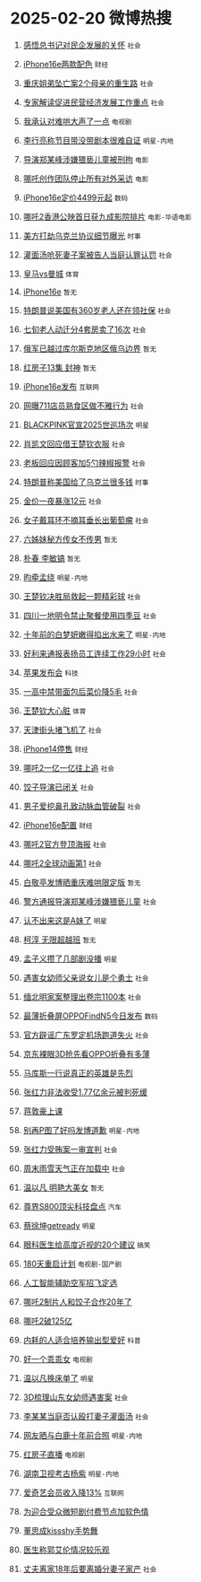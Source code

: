 # 2025-02-20 微博热搜 
1. [感悟总书记对民企发展的关怀](https://m.weibo.cn/search?containerid=100103type%3D1%26t%3D10%26q%3D%23%E6%84%9F%E6%82%9F%E6%80%BB%E4%B9%A6%E8%AE%B0%E5%AF%B9%E6%B0%91%E4%BC%81%E5%8F%91%E5%B1%95%E7%9A%84%E5%85%B3%E6%80%80%23&stream_entry_id=51&isnewpage=1&extparam=seat%3D1%26filter_type%3Drealtimehot%26stream_entry_id%3D51%26c_type%3D51%26pos%3D0%26q%3D%2523%25E6%2584%259F%25E6%2582%259F%25E6%2580%25BB%25E4%25B9%25A6%25E8%25AE%25B0%25E5%25AF%25B9%25E6%25B0%2591%25E4%25BC%2581%25E5%258F%2591%25E5%25B1%2595%25E7%259A%2584%25E5%2585%25B3%25E6%2580%2580%2523%26cate%3D10103%26dgr%3D0%26display_time%3D1740003615%26pre_seqid%3D1740003615546020445425) `社会` 

2. [iPhone16e两款配色](https://m.weibo.cn/search?containerid=100103type%3D1%26t%3D10%26q%3D%23iPhone16e%E4%B8%A4%E6%AC%BE%E9%85%8D%E8%89%B2%23&stream_entry_id=31&isnewpage=1&extparam=seat%3D1%26filter_type%3Drealtimehot%26c_type%3D31%26flag%3D2%26q%3D%2523iPhone16e%25E4%25B8%25A4%25E6%25AC%25BE%25E9%2585%258D%25E8%2589%25B2%2523%26dgr%3D0%26realpos%3D1%26stream_entry_id%3D31%26pos%3D0%26cate%3D5001%26band_rank%3D1%26lcate%3D5001%26display_time%3D1740003615%26pre_seqid%3D1740003615546020445425) `财经` 

3. [重庆姐弟坠亡案2个母亲的重生路](https://m.weibo.cn/search?containerid=100103type%3D1%26t%3D10%26q%3D%23%E9%87%8D%E5%BA%86%E5%A7%90%E5%BC%9F%E5%9D%A0%E4%BA%A1%E6%A1%882%E4%B8%AA%E6%AF%8D%E4%BA%B2%E7%9A%84%E9%87%8D%E7%94%9F%E8%B7%AF%23&stream_entry_id=31&isnewpage=1&extparam=seat%3D1%26filter_type%3Drealtimehot%26c_type%3D31%26flag%3D2%26q%3D%2523%25E9%2587%258D%25E5%25BA%2586%25E5%25A7%2590%25E5%25BC%259F%25E5%259D%25A0%25E4%25BA%25A1%25E6%25A1%25882%25E4%25B8%25AA%25E6%25AF%258D%25E4%25BA%25B2%25E7%259A%2584%25E9%2587%258D%25E7%2594%259F%25E8%25B7%25AF%2523%26dgr%3D0%26realpos%3D2%26stream_entry_id%3D31%26pos%3D1%26cate%3D5001%26band_rank%3D2%26lcate%3D5001%26display_time%3D1740003615%26pre_seqid%3D1740003615546020445425) `社会` 

4. [专家解读促进民营经济发展工作重点](https://m.weibo.cn/search?containerid=100103type%3D1%26t%3D10%26q%3D%23%E4%B8%93%E5%AE%B6%E8%A7%A3%E8%AF%BB%E4%BF%83%E8%BF%9B%E6%B0%91%E8%90%A5%E7%BB%8F%E6%B5%8E%E5%8F%91%E5%B1%95%E5%B7%A5%E4%BD%9C%E9%87%8D%E7%82%B9%23&stream_entry_id=31&isnewpage=1&extparam=seat%3D1%26filter_type%3Drealtimehot%26c_type%3D31%26flag%3D0%26q%3D%2523%25E4%25B8%2593%25E5%25AE%25B6%25E8%25A7%25A3%25E8%25AF%25BB%25E4%25BF%2583%25E8%25BF%259B%25E6%25B0%2591%25E8%2590%25A5%25E7%25BB%258F%25E6%25B5%258E%25E5%258F%2591%25E5%25B1%2595%25E5%25B7%25A5%25E4%25BD%259C%25E9%2587%258D%25E7%2582%25B9%2523%26dgr%3D0%26realpos%3D3%26stream_entry_id%3D31%26pos%3D2%26cate%3D5001%26band_rank%3D3%26lcate%3D5001%26display_time%3D1740003615%26pre_seqid%3D1740003615546020445425) `社会` 

5. [我承认对难哄大声了一点](https://m.weibo.cn/search?containerid=100103type%3D1%26t%3D10%26q%3D%E6%88%91%E6%89%BF%E8%AE%A4%E5%AF%B9%E9%9A%BE%E5%93%84%E5%A4%A7%E5%A3%B0%E4%BA%86%E4%B8%80%E7%82%B9&stream_entry_id=31&isnewpage=1&extparam=seat%3D1%26filter_type%3Drealtimehot%26c_type%3D31%26flag%3D2%26q%3D%25E6%2588%2591%25E6%2589%25BF%25E8%25AE%25A4%25E5%25AF%25B9%25E9%259A%25BE%25E5%2593%2584%25E5%25A4%25A7%25E5%25A3%25B0%25E4%25BA%2586%25E4%25B8%2580%25E7%2582%25B9%26dgr%3D0%26realpos%3D4%26stream_entry_id%3D31%26pos%3D3%26cate%3D5001%26band_rank%3D4%26lcate%3D5001%26display_time%3D1740003615%26pre_seqid%3D1740003615546020445425) `电视剧` 

6. [李行亮称节目带没带剧本很难自证](https://m.weibo.cn/search?containerid=100103type%3D1%26t%3D10%26q%3D%23%E6%9D%8E%E8%A1%8C%E4%BA%AE%E7%A7%B0%E8%8A%82%E7%9B%AE%E5%B8%A6%E6%B2%A1%E5%B8%A6%E5%89%A7%E6%9C%AC%E5%BE%88%E9%9A%BE%E8%87%AA%E8%AF%81%23&stream_entry_id=31&isnewpage=1&extparam=seat%3D1%26filter_type%3Drealtimehot%26c_type%3D31%26flag%3D2%26q%3D%2523%25E6%259D%258E%25E8%25A1%258C%25E4%25BA%25AE%25E7%25A7%25B0%25E8%258A%2582%25E7%259B%25AE%25E5%25B8%25A6%25E6%25B2%25A1%25E5%25B8%25A6%25E5%2589%25A7%25E6%259C%25AC%25E5%25BE%2588%25E9%259A%25BE%25E8%2587%25AA%25E8%25AF%2581%2523%26dgr%3D0%26realpos%3D5%26stream_entry_id%3D31%26pos%3D4%26cate%3D5001%26band_rank%3D5%26lcate%3D5001%26display_time%3D1740003615%26pre_seqid%3D1740003615546020445425) `明星-内地` 

7. [导演郑某峰涉嫌猥亵儿童被刑拘](https://m.weibo.cn/search?containerid=100103type%3D1%26t%3D10%26q%3D%23%E5%AF%BC%E6%BC%94%E9%83%91%E6%9F%90%E5%B3%B0%E6%B6%89%E5%AB%8C%E7%8C%A5%E4%BA%B5%E5%84%BF%E7%AB%A5%E8%A2%AB%E5%88%91%E6%8B%98%23&stream_entry_id=31&isnewpage=1&extparam=seat%3D1%26filter_type%3Drealtimehot%26c_type%3D31%26flag%3D2%26q%3D%2523%25E5%25AF%25BC%25E6%25BC%2594%25E9%2583%2591%25E6%259F%2590%25E5%25B3%25B0%25E6%25B6%2589%25E5%25AB%258C%25E7%258C%25A5%25E4%25BA%25B5%25E5%2584%25BF%25E7%25AB%25A5%25E8%25A2%25AB%25E5%2588%2591%25E6%258B%2598%2523%26dgr%3D0%26realpos%3D6%26stream_entry_id%3D31%26pos%3D5%26cate%3D5001%26band_rank%3D6%26lcate%3D5001%26display_time%3D1740003615%26pre_seqid%3D1740003615546020445425) `电影` 

8. [哪吒创作团队停止所有对外采访](https://m.weibo.cn/search?containerid=100103type%3D1%26t%3D10%26q%3D%23%E5%93%AA%E5%90%92%E5%88%9B%E4%BD%9C%E5%9B%A2%E9%98%9F%E5%81%9C%E6%AD%A2%E6%89%80%E6%9C%89%E5%AF%B9%E5%A4%96%E9%87%87%E8%AE%BF%23&stream_entry_id=31&isnewpage=1&extparam=seat%3D1%26filter_type%3Drealtimehot%26c_type%3D31%26flag%3D2%26q%3D%2523%25E5%2593%25AA%25E5%2590%2592%25E5%2588%259B%25E4%25BD%259C%25E5%259B%25A2%25E9%2598%259F%25E5%2581%259C%25E6%25AD%25A2%25E6%2589%2580%25E6%259C%2589%25E5%25AF%25B9%25E5%25A4%2596%25E9%2587%2587%25E8%25AE%25BF%2523%26dgr%3D0%26realpos%3D7%26stream_entry_id%3D31%26pos%3D6%26cate%3D5001%26band_rank%3D7%26lcate%3D5001%26display_time%3D1740003615%26pre_seqid%3D1740003615546020445425) `电影` 

9. [iPhone16e定价4499元起](https://m.weibo.cn/search?containerid=100103type%3D1%26t%3D10%26q%3D%23iPhone16e%E5%AE%9A%E4%BB%B74499%E5%85%83%E8%B5%B7%23&stream_entry_id=31&isnewpage=1&extparam=seat%3D1%26filter_type%3Drealtimehot%26c_type%3D31%26flag%3D0%26q%3D%2523iPhone16e%25E5%25AE%259A%25E4%25BB%25B74499%25E5%2585%2583%25E8%25B5%25B7%2523%26dgr%3D0%26realpos%3D8%26stream_entry_id%3D31%26pos%3D7%26cate%3D5001%26band_rank%3D8%26lcate%3D5001%26display_time%3D1740003615%26pre_seqid%3D1740003615546020445425) `数码` 

10. [哪吒2香港公映首日获九成影院排片](https://m.weibo.cn/search?containerid=100103type%3D1%26t%3D10%26q%3D%23%E5%93%AA%E5%90%922%E9%A6%99%E6%B8%AF%E5%85%AC%E6%98%A0%E9%A6%96%E6%97%A5%E8%8E%B7%E4%B9%9D%E6%88%90%E5%BD%B1%E9%99%A2%E6%8E%92%E7%89%87%23&stream_entry_id=31&isnewpage=1&extparam=seat%3D1%26filter_type%3Drealtimehot%26c_type%3D31%26flag%3D0%26q%3D%2523%25E5%2593%25AA%25E5%2590%25922%25E9%25A6%2599%25E6%25B8%25AF%25E5%2585%25AC%25E6%2598%25A0%25E9%25A6%2596%25E6%2597%25A5%25E8%258E%25B7%25E4%25B9%259D%25E6%2588%2590%25E5%25BD%25B1%25E9%2599%25A2%25E6%258E%2592%25E7%2589%2587%2523%26dgr%3D0%26realpos%3D9%26stream_entry_id%3D31%26pos%3D8%26cate%3D5001%26band_rank%3D9%26lcate%3D5001%26display_time%3D1740003615%26pre_seqid%3D1740003615546020445425) `电影-华语电影` 

11. [美方打劫乌克兰协议细节曝光](https://m.weibo.cn/search?containerid=100103type%3D1%26t%3D10%26q%3D%23%E7%BE%8E%E6%96%B9%E6%89%93%E5%8A%AB%E4%B9%8C%E5%85%8B%E5%85%B0%E5%8D%8F%E8%AE%AE%E7%BB%86%E8%8A%82%E6%9B%9D%E5%85%89%23&stream_entry_id=31&isnewpage=1&extparam=seat%3D1%26filter_type%3Drealtimehot%26c_type%3D31%26flag%3D0%26q%3D%2523%25E7%25BE%258E%25E6%2596%25B9%25E6%2589%2593%25E5%258A%25AB%25E4%25B9%258C%25E5%2585%258B%25E5%2585%25B0%25E5%258D%258F%25E8%25AE%25AE%25E7%25BB%2586%25E8%258A%2582%25E6%259B%259D%25E5%2585%2589%2523%26dgr%3D0%26realpos%3D10%26stream_entry_id%3D31%26pos%3D9%26cate%3D5001%26band_rank%3D10%26lcate%3D5001%26display_time%3D1740003615%26pre_seqid%3D1740003615546020445425) `时事` 

12. [灌面汤呛死妻子案被告人当庭认罪认罚](https://m.weibo.cn/search?containerid=100103type%3D1%26t%3D10%26q%3D%23%E7%81%8C%E9%9D%A2%E6%B1%A4%E5%91%9B%E6%AD%BB%E5%A6%BB%E5%AD%90%E6%A1%88%E8%A2%AB%E5%91%8A%E4%BA%BA%E5%BD%93%E5%BA%AD%E8%AE%A4%E7%BD%AA%E8%AE%A4%E7%BD%9A%23&stream_entry_id=31&isnewpage=1&extparam=seat%3D1%26filter_type%3Drealtimehot%26c_type%3D31%26flag%3D0%26q%3D%2523%25E7%2581%258C%25E9%259D%25A2%25E6%25B1%25A4%25E5%2591%259B%25E6%25AD%25BB%25E5%25A6%25BB%25E5%25AD%2590%25E6%25A1%2588%25E8%25A2%25AB%25E5%2591%258A%25E4%25BA%25BA%25E5%25BD%2593%25E5%25BA%25AD%25E8%25AE%25A4%25E7%25BD%25AA%25E8%25AE%25A4%25E7%25BD%259A%2523%26dgr%3D0%26realpos%3D11%26stream_entry_id%3D31%26pos%3D10%26cate%3D5001%26band_rank%3D11%26lcate%3D5001%26display_time%3D1740003615%26pre_seqid%3D1740003615546020445425) `社会` 

13. [皇马vs曼城](https://m.weibo.cn/search?containerid=100103type%3D1%26t%3D10%26q%3D%23%E7%9A%87%E9%A9%ACvs%E6%9B%BC%E5%9F%8E%23&stream_entry_id=31&isnewpage=1&extparam=seat%3D1%26filter_type%3Drealtimehot%26c_type%3D31%26flag%3D0%26q%3D%2523%25E7%259A%2587%25E9%25A9%25ACvs%25E6%259B%25BC%25E5%259F%258E%2523%26dgr%3D0%26realpos%3D12%26stream_entry_id%3D31%26pos%3D11%26cate%3D5001%26band_rank%3D12%26lcate%3D5001%26display_time%3D1740003615%26pre_seqid%3D1740003615546020445425) `体育` 

14. [iPhone16e](https://m.weibo.cn/search?containerid=100103type%3D1%26t%3D10%26q%3DiPhone16e&stream_entry_id=31&isnewpage=1&extparam=seat%3D1%26filter_type%3Drealtimehot%26c_type%3D31%26flag%3D0%26q%3DiPhone16e%26dgr%3D0%26realpos%3D13%26stream_entry_id%3D31%26pos%3D12%26cate%3D5001%26band_rank%3D13%26lcate%3D5001%26display_time%3D1740003615%26pre_seqid%3D1740003615546020445425) `暂无` 

15. [特朗普说美国有360岁老人还在领社保](https://m.weibo.cn/search?containerid=100103type%3D1%26t%3D10%26q%3D%23%E7%89%B9%E6%9C%97%E6%99%AE%E8%AF%B4%E7%BE%8E%E5%9B%BD%E6%9C%89360%E5%B2%81%E8%80%81%E4%BA%BA%E8%BF%98%E5%9C%A8%E9%A2%86%E7%A4%BE%E4%BF%9D%23&stream_entry_id=31&isnewpage=1&extparam=seat%3D1%26filter_type%3Drealtimehot%26c_type%3D31%26flag%3D0%26q%3D%2523%25E7%2589%25B9%25E6%259C%2597%25E6%2599%25AE%25E8%25AF%25B4%25E7%25BE%258E%25E5%259B%25BD%25E6%259C%2589360%25E5%25B2%2581%25E8%2580%2581%25E4%25BA%25BA%25E8%25BF%2598%25E5%259C%25A8%25E9%25A2%2586%25E7%25A4%25BE%25E4%25BF%259D%2523%26dgr%3D0%26realpos%3D14%26stream_entry_id%3D31%26pos%3D13%26cate%3D5001%26band_rank%3D14%26lcate%3D5001%26display_time%3D1740003615%26pre_seqid%3D1740003615546020445425) `社会` 

16. [七旬老人动迁分4套房卖了16次](https://m.weibo.cn/search?containerid=100103type%3D1%26t%3D10%26q%3D%23%E4%B8%83%E6%97%AC%E8%80%81%E4%BA%BA%E5%8A%A8%E8%BF%81%E5%88%864%E5%A5%97%E6%88%BF%E5%8D%96%E4%BA%8616%E6%AC%A1%23&stream_entry_id=31&isnewpage=1&extparam=seat%3D1%26filter_type%3Drealtimehot%26c_type%3D31%26flag%3D0%26q%3D%2523%25E4%25B8%2583%25E6%2597%25AC%25E8%2580%2581%25E4%25BA%25BA%25E5%258A%25A8%25E8%25BF%2581%25E5%2588%25864%25E5%25A5%2597%25E6%2588%25BF%25E5%258D%2596%25E4%25BA%258616%25E6%25AC%25A1%2523%26dgr%3D0%26realpos%3D15%26stream_entry_id%3D31%26pos%3D14%26cate%3D5001%26band_rank%3D15%26lcate%3D5001%26display_time%3D1740003615%26pre_seqid%3D1740003615546020445425) `社会` 

17. [俄军已越过库尔斯克地区俄乌边界](https://m.weibo.cn/search?containerid=100103type%3D1%26t%3D10%26q%3D%E4%BF%84%E5%86%9B%E5%B7%B2%E8%B6%8A%E8%BF%87%E5%BA%93%E5%B0%94%E6%96%AF%E5%85%8B%E5%9C%B0%E5%8C%BA%E4%BF%84%E4%B9%8C%E8%BE%B9%E7%95%8C&stream_entry_id=31&isnewpage=1&extparam=seat%3D1%26filter_type%3Drealtimehot%26c_type%3D31%26flag%3D0%26q%3D%25E4%25BF%2584%25E5%2586%259B%25E5%25B7%25B2%25E8%25B6%258A%25E8%25BF%2587%25E5%25BA%2593%25E5%25B0%2594%25E6%2596%25AF%25E5%2585%258B%25E5%259C%25B0%25E5%258C%25BA%25E4%25BF%2584%25E4%25B9%258C%25E8%25BE%25B9%25E7%2595%258C%26dgr%3D0%26realpos%3D16%26stream_entry_id%3D31%26pos%3D15%26cate%3D5001%26band_rank%3D16%26lcate%3D5001%26display_time%3D1740003615%26pre_seqid%3D1740003615546020445425) `暂无` 

18. [红房子13集 封神](https://m.weibo.cn/search?containerid=100103type%3D1%26t%3D10%26q%3D%E7%BA%A2%E6%88%BF%E5%AD%9013%E9%9B%86+%E5%B0%81%E7%A5%9E&stream_entry_id=31&isnewpage=1&extparam=seat%3D1%26filter_type%3Drealtimehot%26c_type%3D31%26flag%3D0%26q%3D%25E7%25BA%25A2%25E6%2588%25BF%25E5%25AD%259013%25E9%259B%2586%2520%25E5%25B0%2581%25E7%25A5%259E%26dgr%3D0%26realpos%3D17%26stream_entry_id%3D31%26pos%3D16%26cate%3D5001%26band_rank%3D17%26lcate%3D5001%26display_time%3D1740003615%26pre_seqid%3D1740003615546020445425) `暂无` 

19. [iPhone16e发布](https://m.weibo.cn/search?containerid=100103type%3D1%26t%3D10%26q%3D%23iPhone16e%E5%8F%91%E5%B8%83%23&stream_entry_id=31&isnewpage=1&extparam=seat%3D1%26filter_type%3Drealtimehot%26c_type%3D31%26flag%3D0%26q%3D%2523iPhone16e%25E5%258F%2591%25E5%25B8%2583%2523%26dgr%3D0%26realpos%3D18%26stream_entry_id%3D31%26pos%3D17%26cate%3D5001%26band_rank%3D18%26lcate%3D5001%26display_time%3D1740003615%26pre_seqid%3D1740003615546020445425) `互联网` 

20. [网曝711店员熟食区做不雅行为](https://m.weibo.cn/search?containerid=100103type%3D1%26t%3D10%26q%3D%23%E7%BD%91%E6%9B%9D711%E5%BA%97%E5%91%98%E7%86%9F%E9%A3%9F%E5%8C%BA%E5%81%9A%E4%B8%8D%E9%9B%85%E8%A1%8C%E4%B8%BA%23&stream_entry_id=31&isnewpage=1&extparam=seat%3D1%26filter_type%3Drealtimehot%26c_type%3D31%26flag%3D0%26q%3D%2523%25E7%25BD%2591%25E6%259B%259D711%25E5%25BA%2597%25E5%2591%2598%25E7%2586%259F%25E9%25A3%259F%25E5%258C%25BA%25E5%2581%259A%25E4%25B8%258D%25E9%259B%2585%25E8%25A1%258C%25E4%25B8%25BA%2523%26dgr%3D0%26realpos%3D19%26stream_entry_id%3D31%26pos%3D18%26cate%3D5001%26band_rank%3D19%26lcate%3D5001%26display_time%3D1740003615%26pre_seqid%3D1740003615546020445425) `社会` 

21. [BLACKPINK官宣2025世巡场次](https://m.weibo.cn/search?containerid=100103type%3D1%26t%3D10%26q%3D%23BLACKPINK%E5%AE%98%E5%AE%A32025%E4%B8%96%E5%B7%A1%E5%9C%BA%E6%AC%A1%23&stream_entry_id=31&isnewpage=1&extparam=seat%3D1%26filter_type%3Drealtimehot%26c_type%3D31%26flag%3D0%26q%3D%2523BLACKPINK%25E5%25AE%2598%25E5%25AE%25A32025%25E4%25B8%2596%25E5%25B7%25A1%25E5%259C%25BA%25E6%25AC%25A1%2523%26dgr%3D0%26realpos%3D20%26stream_entry_id%3D31%26pos%3D19%26cate%3D5001%26band_rank%3D20%26lcate%3D5001%26display_time%3D1740003615%26pre_seqid%3D1740003615546020445425) `明星` 

22. [肖凯文回应借王楚钦衣服](https://m.weibo.cn/search?containerid=100103type%3D1%26t%3D10%26q%3D%23%E8%82%96%E5%87%AF%E6%96%87%E5%9B%9E%E5%BA%94%E5%80%9F%E7%8E%8B%E6%A5%9A%E9%92%A6%E8%A1%A3%E6%9C%8D%23&stream_entry_id=31&isnewpage=1&extparam=seat%3D1%26filter_type%3Drealtimehot%26c_type%3D31%26flag%3D0%26q%3D%2523%25E8%2582%2596%25E5%2587%25AF%25E6%2596%2587%25E5%259B%259E%25E5%25BA%2594%25E5%2580%259F%25E7%258E%258B%25E6%25A5%259A%25E9%2592%25A6%25E8%25A1%25A3%25E6%259C%258D%2523%26dgr%3D0%26realpos%3D21%26stream_entry_id%3D31%26pos%3D20%26cate%3D5001%26band_rank%3D21%26lcate%3D5001%26display_time%3D1740003615%26pre_seqid%3D1740003615546020445425) `社会` 

23. [老板回应因顾客加5勺辣椒报警](https://m.weibo.cn/search?containerid=100103type%3D1%26t%3D10%26q%3D%23%E8%80%81%E6%9D%BF%E5%9B%9E%E5%BA%94%E5%9B%A0%E9%A1%BE%E5%AE%A2%E5%8A%A05%E5%8B%BA%E8%BE%A3%E6%A4%92%E6%8A%A5%E8%AD%A6%23&stream_entry_id=31&isnewpage=1&extparam=seat%3D1%26filter_type%3Drealtimehot%26c_type%3D31%26flag%3D0%26q%3D%2523%25E8%2580%2581%25E6%259D%25BF%25E5%259B%259E%25E5%25BA%2594%25E5%259B%25A0%25E9%25A1%25BE%25E5%25AE%25A2%25E5%258A%25A05%25E5%258B%25BA%25E8%25BE%25A3%25E6%25A4%2592%25E6%258A%25A5%25E8%25AD%25A6%2523%26dgr%3D0%26realpos%3D22%26stream_entry_id%3D31%26pos%3D21%26cate%3D5001%26band_rank%3D22%26lcate%3D5001%26display_time%3D1740003615%26pre_seqid%3D1740003615546020445425) `社会` 

24. [特朗普称美国给了乌克兰很多钱](https://m.weibo.cn/search?containerid=100103type%3D1%26t%3D10%26q%3D%23%E7%89%B9%E6%9C%97%E6%99%AE%E7%A7%B0%E7%BE%8E%E5%9B%BD%E7%BB%99%E4%BA%86%E4%B9%8C%E5%85%8B%E5%85%B0%E5%BE%88%E5%A4%9A%E9%92%B1%23&stream_entry_id=31&isnewpage=1&extparam=seat%3D1%26filter_type%3Drealtimehot%26c_type%3D31%26flag%3D0%26q%3D%2523%25E7%2589%25B9%25E6%259C%2597%25E6%2599%25AE%25E7%25A7%25B0%25E7%25BE%258E%25E5%259B%25BD%25E7%25BB%2599%25E4%25BA%2586%25E4%25B9%258C%25E5%2585%258B%25E5%2585%25B0%25E5%25BE%2588%25E5%25A4%259A%25E9%2592%25B1%2523%26dgr%3D0%26realpos%3D23%26stream_entry_id%3D31%26pos%3D22%26cate%3D5001%26band_rank%3D23%26lcate%3D5001%26display_time%3D1740003615%26pre_seqid%3D1740003615546020445425) `时事` 

25. [金价一夜暴涨12元](https://m.weibo.cn/search?containerid=100103type%3D1%26t%3D10%26q%3D%23%E9%87%91%E4%BB%B7%E4%B8%80%E5%A4%9C%E6%9A%B4%E6%B6%A812%E5%85%83%23&stream_entry_id=31&isnewpage=1&extparam=seat%3D1%26filter_type%3Drealtimehot%26c_type%3D31%26flag%3D0%26q%3D%2523%25E9%2587%2591%25E4%25BB%25B7%25E4%25B8%2580%25E5%25A4%259C%25E6%259A%25B4%25E6%25B6%25A812%25E5%2585%2583%2523%26dgr%3D0%26realpos%3D24%26stream_entry_id%3D31%26pos%3D23%26cate%3D5001%26band_rank%3D24%26lcate%3D5001%26display_time%3D1740003615%26pre_seqid%3D1740003615546020445425) `社会` 

26. [女子戴耳环不摘耳垂长出葡萄瘤](https://m.weibo.cn/search?containerid=100103type%3D1%26t%3D10%26q%3D%23%E5%A5%B3%E5%AD%90%E6%88%B4%E8%80%B3%E7%8E%AF%E4%B8%8D%E6%91%98%E8%80%B3%E5%9E%82%E9%95%BF%E5%87%BA%E8%91%A1%E8%90%84%E7%98%A4%23&stream_entry_id=31&isnewpage=1&extparam=seat%3D1%26filter_type%3Drealtimehot%26c_type%3D31%26flag%3D0%26q%3D%2523%25E5%25A5%25B3%25E5%25AD%2590%25E6%2588%25B4%25E8%2580%25B3%25E7%258E%25AF%25E4%25B8%258D%25E6%2591%2598%25E8%2580%25B3%25E5%259E%2582%25E9%2595%25BF%25E5%2587%25BA%25E8%2591%25A1%25E8%2590%2584%25E7%2598%25A4%2523%26dgr%3D0%26realpos%3D25%26stream_entry_id%3D31%26pos%3D24%26cate%3D5001%26band_rank%3D25%26lcate%3D5001%26display_time%3D1740003615%26pre_seqid%3D1740003615546020445425) `社会` 

27. [六姊妹秘方传女不传男](https://m.weibo.cn/search?containerid=100103type%3D1%26t%3D10%26q%3D%E5%85%AD%E5%A7%8A%E5%A6%B9%E7%A7%98%E6%96%B9%E4%BC%A0%E5%A5%B3%E4%B8%8D%E4%BC%A0%E7%94%B7&stream_entry_id=31&isnewpage=1&extparam=seat%3D1%26filter_type%3Drealtimehot%26c_type%3D31%26flag%3D0%26q%3D%25E5%2585%25AD%25E5%25A7%258A%25E5%25A6%25B9%25E7%25A7%2598%25E6%2596%25B9%25E4%25BC%25A0%25E5%25A5%25B3%25E4%25B8%258D%25E4%25BC%25A0%25E7%2594%25B7%26dgr%3D0%26realpos%3D26%26stream_entry_id%3D31%26pos%3D25%26cate%3D5001%26band_rank%3D26%26lcate%3D5001%26display_time%3D1740003615%26pre_seqid%3D1740003615546020445425) `暂无` 

28. [朴春 李敏镐](https://m.weibo.cn/search?containerid=100103type%3D1%26t%3D10%26q%3D%E6%9C%B4%E6%98%A5+%E6%9D%8E%E6%95%8F%E9%95%90&stream_entry_id=31&isnewpage=1&extparam=seat%3D1%26filter_type%3Drealtimehot%26c_type%3D31%26flag%3D0%26q%3D%25E6%259C%25B4%25E6%2598%25A5%2520%25E6%259D%258E%25E6%2595%258F%25E9%2595%2590%26dgr%3D0%26realpos%3D27%26stream_entry_id%3D31%26pos%3D26%26cate%3D5001%26band_rank%3D27%26lcate%3D5001%26display_time%3D1740003615%26pre_seqid%3D1740003615546020445425) `暂无` 

29. [昀牵孟绕](https://m.weibo.cn/search?containerid=100103type%3D1%26t%3D10%26q%3D%23%E6%98%80%E7%89%B5%E5%AD%9F%E7%BB%95%23&stream_entry_id=31&isnewpage=1&extparam=seat%3D1%26filter_type%3Drealtimehot%26c_type%3D31%26flag%3D0%26q%3D%2523%25E6%2598%2580%25E7%2589%25B5%25E5%25AD%259F%25E7%25BB%2595%2523%26dgr%3D0%26realpos%3D28%26stream_entry_id%3D31%26pos%3D27%26cate%3D5001%26band_rank%3D28%26lcate%3D5001%26display_time%3D1740003615%26pre_seqid%3D1740003615546020445425) `明星-内地` 

30. [王楚钦决胜局救起一颗精彩球](https://m.weibo.cn/search?containerid=100103type%3D1%26t%3D10%26q%3D%23%E7%8E%8B%E6%A5%9A%E9%92%A6%E5%86%B3%E8%83%9C%E5%B1%80%E6%95%91%E8%B5%B7%E4%B8%80%E9%A2%97%E7%B2%BE%E5%BD%A9%E7%90%83%23&stream_entry_id=31&isnewpage=1&extparam=seat%3D1%26filter_type%3Drealtimehot%26c_type%3D31%26flag%3D0%26q%3D%2523%25E7%258E%258B%25E6%25A5%259A%25E9%2592%25A6%25E5%2586%25B3%25E8%2583%259C%25E5%25B1%2580%25E6%2595%2591%25E8%25B5%25B7%25E4%25B8%2580%25E9%25A2%2597%25E7%25B2%25BE%25E5%25BD%25A9%25E7%2590%2583%2523%26dgr%3D0%26realpos%3D29%26stream_entry_id%3D31%26pos%3D28%26cate%3D5001%26band_rank%3D29%26lcate%3D5001%26display_time%3D1740003615%26pre_seqid%3D1740003615546020445425) `社会` 

31. [四川一地明令禁止聚餐使用四季豆](https://m.weibo.cn/search?containerid=100103type%3D1%26t%3D10%26q%3D%23%E5%9B%9B%E5%B7%9D%E4%B8%80%E5%9C%B0%E6%98%8E%E4%BB%A4%E7%A6%81%E6%AD%A2%E8%81%9A%E9%A4%90%E4%BD%BF%E7%94%A8%E5%9B%9B%E5%AD%A3%E8%B1%86%23&stream_entry_id=31&isnewpage=1&extparam=seat%3D1%26filter_type%3Drealtimehot%26c_type%3D31%26flag%3D0%26q%3D%2523%25E5%259B%259B%25E5%25B7%259D%25E4%25B8%2580%25E5%259C%25B0%25E6%2598%258E%25E4%25BB%25A4%25E7%25A6%2581%25E6%25AD%25A2%25E8%2581%259A%25E9%25A4%2590%25E4%25BD%25BF%25E7%2594%25A8%25E5%259B%259B%25E5%25AD%25A3%25E8%25B1%2586%2523%26dgr%3D0%26realpos%3D30%26stream_entry_id%3D31%26pos%3D29%26cate%3D5001%26band_rank%3D30%26lcate%3D5001%26display_time%3D1740003615%26pre_seqid%3D1740003615546020445425) `社会` 

32. [十年前的白梦妍嫩得掐出水来了](https://m.weibo.cn/search?containerid=100103type%3D1%26t%3D10%26q%3D%23%E5%8D%81%E5%B9%B4%E5%89%8D%E7%9A%84%E7%99%BD%E6%A2%A6%E5%A6%8D%E5%AB%A9%E5%BE%97%E6%8E%90%E5%87%BA%E6%B0%B4%E6%9D%A5%E4%BA%86%23&stream_entry_id=31&isnewpage=1&extparam=seat%3D1%26filter_type%3Drealtimehot%26c_type%3D31%26flag%3D0%26q%3D%2523%25E5%258D%2581%25E5%25B9%25B4%25E5%2589%258D%25E7%259A%2584%25E7%2599%25BD%25E6%25A2%25A6%25E5%25A6%258D%25E5%25AB%25A9%25E5%25BE%2597%25E6%258E%2590%25E5%2587%25BA%25E6%25B0%25B4%25E6%259D%25A5%25E4%25BA%2586%2523%26dgr%3D0%26realpos%3D31%26stream_entry_id%3D31%26pos%3D30%26cate%3D5001%26band_rank%3D31%26lcate%3D5001%26display_time%3D1740003615%26pre_seqid%3D1740003615546020445425) `明星-内地` 

33. [好利来通报表扬员工连续工作29小时](https://m.weibo.cn/search?containerid=100103type%3D1%26t%3D10%26q%3D%23%E5%A5%BD%E5%88%A9%E6%9D%A5%E9%80%9A%E6%8A%A5%E8%A1%A8%E6%89%AC%E5%91%98%E5%B7%A5%E8%BF%9E%E7%BB%AD%E5%B7%A5%E4%BD%9C29%E5%B0%8F%E6%97%B6%23&stream_entry_id=31&isnewpage=1&extparam=seat%3D1%26filter_type%3Drealtimehot%26c_type%3D31%26flag%3D0%26q%3D%2523%25E5%25A5%25BD%25E5%2588%25A9%25E6%259D%25A5%25E9%2580%259A%25E6%258A%25A5%25E8%25A1%25A8%25E6%2589%25AC%25E5%2591%2598%25E5%25B7%25A5%25E8%25BF%259E%25E7%25BB%25AD%25E5%25B7%25A5%25E4%25BD%259C29%25E5%25B0%258F%25E6%2597%25B6%2523%26dgr%3D0%26realpos%3D32%26stream_entry_id%3D31%26pos%3D31%26cate%3D5001%26band_rank%3D32%26lcate%3D5001%26display_time%3D1740003615%26pre_seqid%3D1740003615546020445425) `社会` 

34. [苹果发布会](https://m.weibo.cn/search?containerid=100103type%3D1%26t%3D10%26q%3D%E8%8B%B9%E6%9E%9C%E5%8F%91%E5%B8%83%E4%BC%9A&stream_entry_id=31&isnewpage=1&extparam=seat%3D1%26filter_type%3Drealtimehot%26c_type%3D31%26flag%3D0%26q%3D%25E8%258B%25B9%25E6%259E%259C%25E5%258F%2591%25E5%25B8%2583%25E4%25BC%259A%26dgr%3D0%26realpos%3D33%26stream_entry_id%3D31%26pos%3D32%26cate%3D5001%26band_rank%3D33%26lcate%3D5001%26display_time%3D1740003615%26pre_seqid%3D1740003615546020445425) `科技` 

35. [一高中禁带面包后菜价降5毛](https://m.weibo.cn/search?containerid=100103type%3D1%26t%3D10%26q%3D%23%E4%B8%80%E9%AB%98%E4%B8%AD%E7%A6%81%E5%B8%A6%E9%9D%A2%E5%8C%85%E5%90%8E%E8%8F%9C%E4%BB%B7%E9%99%8D5%E6%AF%9B%23&stream_entry_id=31&isnewpage=1&extparam=seat%3D1%26filter_type%3Drealtimehot%26c_type%3D31%26flag%3D0%26q%3D%2523%25E4%25B8%2580%25E9%25AB%2598%25E4%25B8%25AD%25E7%25A6%2581%25E5%25B8%25A6%25E9%259D%25A2%25E5%258C%2585%25E5%2590%258E%25E8%258F%259C%25E4%25BB%25B7%25E9%2599%258D5%25E6%25AF%259B%2523%26dgr%3D0%26realpos%3D34%26stream_entry_id%3D31%26pos%3D33%26cate%3D5001%26band_rank%3D34%26lcate%3D5001%26display_time%3D1740003615%26pre_seqid%3D1740003615546020445425) `社会` 

36. [王楚钦大心脏](https://m.weibo.cn/search?containerid=100103type%3D1%26t%3D10%26q%3D%23%E7%8E%8B%E6%A5%9A%E9%92%A6%E5%A4%A7%E5%BF%83%E8%84%8F%23&stream_entry_id=31&isnewpage=1&extparam=seat%3D1%26filter_type%3Drealtimehot%26c_type%3D31%26flag%3D0%26q%3D%2523%25E7%258E%258B%25E6%25A5%259A%25E9%2592%25A6%25E5%25A4%25A7%25E5%25BF%2583%25E8%2584%258F%2523%26dgr%3D0%26realpos%3D35%26stream_entry_id%3D31%26pos%3D34%26cate%3D5001%26band_rank%3D35%26lcate%3D5001%26display_time%3D1740003615%26pre_seqid%3D1740003615546020445425) `体育` 

37. [天津街头堵飞机了](https://m.weibo.cn/search?containerid=100103type%3D1%26t%3D10%26q%3D%23%E5%A4%A9%E6%B4%A5%E8%A1%97%E5%A4%B4%E5%A0%B5%E9%A3%9E%E6%9C%BA%E4%BA%86%23&stream_entry_id=31&isnewpage=1&extparam=seat%3D1%26filter_type%3Drealtimehot%26c_type%3D31%26flag%3D0%26q%3D%2523%25E5%25A4%25A9%25E6%25B4%25A5%25E8%25A1%2597%25E5%25A4%25B4%25E5%25A0%25B5%25E9%25A3%259E%25E6%259C%25BA%25E4%25BA%2586%2523%26dgr%3D0%26realpos%3D36%26stream_entry_id%3D31%26pos%3D35%26cate%3D5001%26band_rank%3D36%26lcate%3D5001%26display_time%3D1740003615%26pre_seqid%3D1740003615546020445425) `社会` 

38. [iPhone14停售](https://m.weibo.cn/search?containerid=100103type%3D1%26t%3D10%26q%3D%23iPhone14%E5%81%9C%E5%94%AE%23&stream_entry_id=31&isnewpage=1&extparam=seat%3D1%26filter_type%3Drealtimehot%26c_type%3D31%26flag%3D0%26q%3D%2523iPhone14%25E5%2581%259C%25E5%2594%25AE%2523%26dgr%3D0%26realpos%3D37%26stream_entry_id%3D31%26pos%3D36%26cate%3D5001%26band_rank%3D37%26lcate%3D5001%26display_time%3D1740003615%26pre_seqid%3D1740003615546020445425) `财经` 

39. [哪吒2一亿一亿往上追](https://m.weibo.cn/search?containerid=100103type%3D1%26t%3D10%26q%3D%23%E5%93%AA%E5%90%922%E4%B8%80%E4%BA%BF%E4%B8%80%E4%BA%BF%E5%BE%80%E4%B8%8A%E8%BF%BD%23&stream_entry_id=31&isnewpage=1&extparam=seat%3D1%26filter_type%3Drealtimehot%26c_type%3D31%26flag%3D0%26q%3D%2523%25E5%2593%25AA%25E5%2590%25922%25E4%25B8%2580%25E4%25BA%25BF%25E4%25B8%2580%25E4%25BA%25BF%25E5%25BE%2580%25E4%25B8%258A%25E8%25BF%25BD%2523%26dgr%3D0%26realpos%3D38%26stream_entry_id%3D31%26pos%3D37%26cate%3D5001%26band_rank%3D38%26lcate%3D5001%26display_time%3D1740003615%26pre_seqid%3D1740003615546020445425) `社会` 

40. [饺子导演已闭关](https://m.weibo.cn/search?containerid=100103type%3D1%26t%3D10%26q%3D%23%E9%A5%BA%E5%AD%90%E5%AF%BC%E6%BC%94%E5%B7%B2%E9%97%AD%E5%85%B3%23&stream_entry_id=31&isnewpage=1&extparam=seat%3D1%26filter_type%3Drealtimehot%26c_type%3D31%26flag%3D0%26q%3D%2523%25E9%25A5%25BA%25E5%25AD%2590%25E5%25AF%25BC%25E6%25BC%2594%25E5%25B7%25B2%25E9%2597%25AD%25E5%2585%25B3%2523%26dgr%3D0%26realpos%3D39%26stream_entry_id%3D31%26pos%3D38%26cate%3D5001%26band_rank%3D39%26lcate%3D5001%26display_time%3D1740003615%26pre_seqid%3D1740003615546020445425) `社会` 

41. [男子爱挖鼻孔致动脉血管破裂](https://m.weibo.cn/search?containerid=100103type%3D1%26t%3D10%26q%3D%23%E7%94%B7%E5%AD%90%E7%88%B1%E6%8C%96%E9%BC%BB%E5%AD%94%E8%87%B4%E5%8A%A8%E8%84%89%E8%A1%80%E7%AE%A1%E7%A0%B4%E8%A3%82%23&stream_entry_id=31&isnewpage=1&extparam=seat%3D1%26filter_type%3Drealtimehot%26c_type%3D31%26flag%3D0%26q%3D%2523%25E7%2594%25B7%25E5%25AD%2590%25E7%2588%25B1%25E6%258C%2596%25E9%25BC%25BB%25E5%25AD%2594%25E8%2587%25B4%25E5%258A%25A8%25E8%2584%2589%25E8%25A1%2580%25E7%25AE%25A1%25E7%25A0%25B4%25E8%25A3%2582%2523%26dgr%3D0%26realpos%3D40%26stream_entry_id%3D31%26pos%3D39%26cate%3D5001%26band_rank%3D40%26lcate%3D5001%26display_time%3D1740003615%26pre_seqid%3D1740003615546020445425) `社会` 

42. [iPhone16e配置](https://m.weibo.cn/search?containerid=100103type%3D1%26t%3D10%26q%3D%23iPhone16e%E9%85%8D%E7%BD%AE%23&stream_entry_id=31&isnewpage=1&extparam=seat%3D1%26filter_type%3Drealtimehot%26c_type%3D31%26flag%3D0%26q%3D%2523iPhone16e%25E9%2585%258D%25E7%25BD%25AE%2523%26dgr%3D0%26realpos%3D41%26stream_entry_id%3D31%26pos%3D40%26cate%3D5001%26band_rank%3D41%26lcate%3D5001%26display_time%3D1740003615%26pre_seqid%3D1740003615546020445425) `财经` 

43. [哪吒2官方登顶海报](https://m.weibo.cn/search?containerid=100103type%3D1%26t%3D10%26q%3D%23%E5%93%AA%E5%90%922%E5%AE%98%E6%96%B9%E7%99%BB%E9%A1%B6%E6%B5%B7%E6%8A%A5%23&stream_entry_id=31&isnewpage=1&extparam=seat%3D1%26filter_type%3Drealtimehot%26c_type%3D31%26flag%3D0%26q%3D%2523%25E5%2593%25AA%25E5%2590%25922%25E5%25AE%2598%25E6%2596%25B9%25E7%2599%25BB%25E9%25A1%25B6%25E6%25B5%25B7%25E6%258A%25A5%2523%26dgr%3D0%26realpos%3D42%26stream_entry_id%3D31%26pos%3D41%26cate%3D5001%26band_rank%3D42%26lcate%3D5001%26display_time%3D1740003615%26pre_seqid%3D1740003615546020445425) `社会` 

44. [哪吒2全球动画第1](https://m.weibo.cn/search?containerid=100103type%3D1%26t%3D10%26q%3D%23%E5%93%AA%E5%90%922%E5%85%A8%E7%90%83%E5%8A%A8%E7%94%BB%E7%AC%AC1%23&stream_entry_id=31&isnewpage=1&extparam=seat%3D1%26filter_type%3Drealtimehot%26c_type%3D31%26flag%3D0%26q%3D%2523%25E5%2593%25AA%25E5%2590%25922%25E5%2585%25A8%25E7%2590%2583%25E5%258A%25A8%25E7%2594%25BB%25E7%25AC%25AC1%2523%26dgr%3D0%26realpos%3D43%26stream_entry_id%3D31%26pos%3D42%26cate%3D5001%26band_rank%3D43%26lcate%3D5001%26display_time%3D1740003615%26pre_seqid%3D1740003615546020445425) `社会` 

45. [白敬亭发博晒重庆难哄限定版](https://m.weibo.cn/search?containerid=100103type%3D1%26t%3D10%26q%3D%E7%99%BD%E6%95%AC%E4%BA%AD%E5%8F%91%E5%8D%9A%E6%99%92%E9%87%8D%E5%BA%86%E9%9A%BE%E5%93%84%E9%99%90%E5%AE%9A%E7%89%88&stream_entry_id=31&isnewpage=1&extparam=seat%3D1%26filter_type%3Drealtimehot%26c_type%3D31%26flag%3D0%26q%3D%25E7%2599%25BD%25E6%2595%25AC%25E4%25BA%25AD%25E5%258F%2591%25E5%258D%259A%25E6%2599%2592%25E9%2587%258D%25E5%25BA%2586%25E9%259A%25BE%25E5%2593%2584%25E9%2599%2590%25E5%25AE%259A%25E7%2589%2588%26dgr%3D0%26realpos%3D44%26stream_entry_id%3D31%26pos%3D43%26cate%3D5001%26band_rank%3D44%26lcate%3D5001%26display_time%3D1740003615%26pre_seqid%3D1740003615546020445425) `暂无` 

46. [警方通报导演郑某峰涉嫌猥亵儿童](https://m.weibo.cn/search?containerid=100103type%3D1%26t%3D10%26q%3D%23%E8%AD%A6%E6%96%B9%E9%80%9A%E6%8A%A5%E5%AF%BC%E6%BC%94%E9%83%91%E6%9F%90%E5%B3%B0%E6%B6%89%E5%AB%8C%E7%8C%A5%E4%BA%B5%E5%84%BF%E7%AB%A5%23&stream_entry_id=31&isnewpage=1&extparam=seat%3D1%26filter_type%3Drealtimehot%26c_type%3D31%26flag%3D0%26q%3D%2523%25E8%25AD%25A6%25E6%2596%25B9%25E9%2580%259A%25E6%258A%25A5%25E5%25AF%25BC%25E6%25BC%2594%25E9%2583%2591%25E6%259F%2590%25E5%25B3%25B0%25E6%25B6%2589%25E5%25AB%258C%25E7%258C%25A5%25E4%25BA%25B5%25E5%2584%25BF%25E7%25AB%25A5%2523%26dgr%3D0%26realpos%3D45%26stream_entry_id%3D31%26pos%3D44%26cate%3D5001%26band_rank%3D45%26lcate%3D5001%26display_time%3D1740003615%26pre_seqid%3D1740003615546020445425) `社会` 

47. [认不出来这是A妹了](https://m.weibo.cn/search?containerid=100103type%3D1%26t%3D10%26q%3D%23%E8%AE%A4%E4%B8%8D%E5%87%BA%E6%9D%A5%E8%BF%99%E6%98%AFA%E5%A6%B9%E4%BA%86%23&stream_entry_id=31&isnewpage=1&extparam=seat%3D1%26filter_type%3Drealtimehot%26c_type%3D31%26flag%3D0%26q%3D%2523%25E8%25AE%25A4%25E4%25B8%258D%25E5%2587%25BA%25E6%259D%25A5%25E8%25BF%2599%25E6%2598%25AFA%25E5%25A6%25B9%25E4%25BA%2586%2523%26dgr%3D0%26realpos%3D46%26stream_entry_id%3D31%26pos%3D45%26cate%3D5001%26band_rank%3D46%26lcate%3D5001%26display_time%3D1740003615%26pre_seqid%3D1740003615546020445425) `明星` 

48. [柯淳 无限超越班](https://m.weibo.cn/search?containerid=100103type%3D1%26t%3D10%26q%3D%E6%9F%AF%E6%B7%B3+%E6%97%A0%E9%99%90%E8%B6%85%E8%B6%8A%E7%8F%AD&stream_entry_id=31&isnewpage=1&extparam=seat%3D1%26filter_type%3Drealtimehot%26c_type%3D31%26flag%3D0%26q%3D%25E6%259F%25AF%25E6%25B7%25B3%2520%25E6%2597%25A0%25E9%2599%2590%25E8%25B6%2585%25E8%25B6%258A%25E7%258F%25AD%26dgr%3D0%26realpos%3D47%26stream_entry_id%3D31%26pos%3D46%26cate%3D5001%26band_rank%3D47%26lcate%3D5001%26display_time%3D1740003615%26pre_seqid%3D1740003615546020445425) `暂无` 

49. [孟子义攒了几部剧没播](https://m.weibo.cn/search?containerid=100103type%3D1%26t%3D10%26q%3D%23%E5%AD%9F%E5%AD%90%E4%B9%89%E6%94%92%E4%BA%86%E5%87%A0%E9%83%A8%E5%89%A7%E6%B2%A1%E6%92%AD%23&stream_entry_id=31&isnewpage=1&extparam=seat%3D1%26filter_type%3Drealtimehot%26c_type%3D31%26flag%3D0%26q%3D%2523%25E5%25AD%259F%25E5%25AD%2590%25E4%25B9%2589%25E6%2594%2592%25E4%25BA%2586%25E5%2587%25A0%25E9%2583%25A8%25E5%2589%25A7%25E6%25B2%25A1%25E6%2592%25AD%2523%26dgr%3D0%26realpos%3D48%26stream_entry_id%3D31%26pos%3D47%26cate%3D5001%26band_rank%3D48%26lcate%3D5001%26display_time%3D1740003615%26pre_seqid%3D1740003615546020445425) `明星` 

50. [遇害女幼师父亲说女儿是个勇士](https://m.weibo.cn/search?containerid=100103type%3D1%26t%3D10%26q%3D%23%E9%81%87%E5%AE%B3%E5%A5%B3%E5%B9%BC%E5%B8%88%E7%88%B6%E4%BA%B2%E8%AF%B4%E5%A5%B3%E5%84%BF%E6%98%AF%E4%B8%AA%E5%8B%87%E5%A3%AB%23&stream_entry_id=31&isnewpage=1&extparam=seat%3D1%26filter_type%3Drealtimehot%26c_type%3D31%26flag%3D0%26q%3D%2523%25E9%2581%2587%25E5%25AE%25B3%25E5%25A5%25B3%25E5%25B9%25BC%25E5%25B8%2588%25E7%2588%25B6%25E4%25BA%25B2%25E8%25AF%25B4%25E5%25A5%25B3%25E5%2584%25BF%25E6%2598%25AF%25E4%25B8%25AA%25E5%258B%2587%25E5%25A3%25AB%2523%26dgr%3D0%26realpos%3D49%26stream_entry_id%3D31%26pos%3D48%26cate%3D5001%26band_rank%3D49%26lcate%3D5001%26display_time%3D1740003615%26pre_seqid%3D1740003615546020445425) `社会` 

51. [缅北明家案整理出卷宗1100本](https://m.weibo.cn/search?containerid=100103type%3D1%26t%3D10%26q%3D%23%E7%BC%85%E5%8C%97%E6%98%8E%E5%AE%B6%E6%A1%88%E6%95%B4%E7%90%86%E5%87%BA%E5%8D%B7%E5%AE%971100%E6%9C%AC%23&stream_entry_id=31&isnewpage=1&extparam=seat%3D1%26filter_type%3Drealtimehot%26c_type%3D31%26flag%3D0%26q%3D%2523%25E7%25BC%2585%25E5%258C%2597%25E6%2598%258E%25E5%25AE%25B6%25E6%25A1%2588%25E6%2595%25B4%25E7%2590%2586%25E5%2587%25BA%25E5%258D%25B7%25E5%25AE%25971100%25E6%259C%25AC%2523%26dgr%3D0%26realpos%3D50%26stream_entry_id%3D31%26pos%3D49%26cate%3D5001%26band_rank%3D50%26lcate%3D5001%26display_time%3D1740003615%26pre_seqid%3D1740003615546020445425) `社会` 

52. [最薄折叠屏OPPOFindN5今日发布](https://m.weibo.cn/search?containerid=100103type%3D1%26t%3D10%26q%3D%23%E6%9C%80%E8%96%84%E6%8A%98%E5%8F%A0%E5%B1%8FOPPOFindN5%E4%BB%8A%E6%97%A5%E5%8F%91%E5%B8%83%23&stream_entry_id=31&isnewpage=1&extparam=seat%3D1%26pos%3D3%26c_type%3D31%26cate%3D5001%26lcate%3D5001%26stream_entry_id%3D31%26topic_ad%3D1%26band_rank%3D4%26q%3D%2523%25E6%259C%2580%25E8%2596%2584%25E6%258A%2598%25E5%258F%25A0%25E5%25B1%258FOPPOFindN5%25E4%25BB%258A%25E6%2597%25A5%25E5%258F%2591%25E5%25B8%2583%2523%26dgr%3D0%26is_ad_pos%3D1%26adid%3D276274%26filter_type%3Drealtimehot%26display_time%3D1740003596%26pre_seqid%3D1740003596691023351277) `数码` 

53. [官方辟谣广东罗定机场跑道失火](https://m.weibo.cn/search?containerid=100103type%3D1%26t%3D10%26q%3D%23%E5%AE%98%E6%96%B9%E8%BE%9F%E8%B0%A3%E5%B9%BF%E4%B8%9C%E7%BD%97%E5%AE%9A%E6%9C%BA%E5%9C%BA%E8%B7%91%E9%81%93%E5%A4%B1%E7%81%AB%23&stream_entry_id=31&isnewpage=1&extparam=seat%3D1%26pos%3D7%26c_type%3D31%26cate%3D5001%26lcate%3D5001%26stream_entry_id%3D31%26band_rank%3D7%26q%3D%2523%25E5%25AE%2598%25E6%2596%25B9%25E8%25BE%259F%25E8%25B0%25A3%25E5%25B9%25BF%25E4%25B8%259C%25E7%25BD%2597%25E5%25AE%259A%25E6%259C%25BA%25E5%259C%25BA%25E8%25B7%2591%25E9%2581%2593%25E5%25A4%25B1%25E7%2581%25AB%2523%26dgr%3D0%26is_ad_pos%3D1%26adid%3D276316%26filter_type%3Drealtimehot%26display_time%3D1740003596%26pre_seqid%3D1740003596691023351277) `社会` 

54. [京东裸眼3D抢先看OPPO折叠有多薄](https://m.weibo.cn/search?containerid=100103type%3D1%26t%3D10%26q%3D%23%E4%BA%AC%E4%B8%9C%E8%A3%B8%E7%9C%BC3D%E6%8A%A2%E5%85%88%E7%9C%8BOPPO%E6%8A%98%E5%8F%A0%E6%9C%89%E5%A4%9A%E8%96%84%23&stream_entry_id=31&isnewpage=1&extparam=seat%3D1%26filter_type%3Drealtimehot%26dgr%3D0%26c_type%3D31%26adid%3D276269%26topic_ad%3D1%26cate%3D5001%26pos%3D3%26is_ad_pos%3D1%26q%3D%2523%25E4%25BA%25AC%25E4%25B8%259C%25E8%25A3%25B8%25E7%259C%25BC3D%25E6%258A%25A2%25E5%2585%2588%25E7%259C%258BOPPO%25E6%258A%2598%25E5%258F%25A0%25E6%259C%2589%25E5%25A4%259A%25E8%2596%2584%2523%26stream_entry_id%3D31%26band_rank%3D4%26lcate%3D5001%26display_time%3D1740000009%26pre_seqid%3D1740000009230019514097)  

55. [马库斯一行说真正的英雄是先烈](https://m.weibo.cn/search?containerid=100103type%3D1%26t%3D10%26q%3D%23%E9%A9%AC%E5%BA%93%E6%96%AF%E4%B8%80%E8%A1%8C%E8%AF%B4%E7%9C%9F%E6%AD%A3%E7%9A%84%E8%8B%B1%E9%9B%84%E6%98%AF%E5%85%88%E7%83%88%23&stream_entry_id=31&isnewpage=1&extparam=seat%3D1%26q%3D%2523%25E9%25A9%25AC%25E5%25BA%2593%25E6%2596%25AF%25E4%25B8%2580%25E8%25A1%258C%25E8%25AF%25B4%25E7%259C%259F%25E6%25AD%25A3%25E7%259A%2584%25E8%258B%25B1%25E9%259B%2584%25E6%2598%25AF%25E5%2585%2588%25E7%2583%2588%2523%26dgr%3D0%26c_type%3D31%26band_rank%3D31%26cate%3D5001%26realpos%3D31%26flag%3D1%26pos%3D31%26stream_entry_id%3D31%26filter_type%3Drealtimehot%26lcate%3D5001%26display_time%3D1740000009%26pre_seqid%3D1740000009230019514097)  

56. [张红力非法收受1.77亿余元被判死缓](https://m.weibo.cn/search?containerid=100103type%3D1%26t%3D10%26q%3D%23%E5%BC%A0%E7%BA%A2%E5%8A%9B%E9%9D%9E%E6%B3%95%E6%94%B6%E5%8F%971.77%E4%BA%BF%E4%BD%99%E5%85%83%E8%A2%AB%E5%88%A4%E6%AD%BB%E7%BC%93%23&stream_entry_id=31&isnewpage=1&extparam=seat%3D1%26q%3D%2523%25E5%25BC%25A0%25E7%25BA%25A2%25E5%258A%259B%25E9%259D%259E%25E6%25B3%2595%25E6%2594%25B6%25E5%258F%25971.77%25E4%25BA%25BF%25E4%25BD%2599%25E5%2585%2583%25E8%25A2%25AB%25E5%2588%25A4%25E6%25AD%25BB%25E7%25BC%2593%2523%26dgr%3D0%26c_type%3D31%26band_rank%3D39%26cate%3D5001%26realpos%3D39%26flag%3D1%26pos%3D39%26stream_entry_id%3D31%26filter_type%3Drealtimehot%26lcate%3D5001%26display_time%3D1740000009%26pre_seqid%3D1740000009230019514097)  

57. [蒋敦豪上课](https://m.weibo.cn/search?containerid=100103type%3D1%26t%3D10%26q%3D%23%E8%92%8B%E6%95%A6%E8%B1%AA%E4%B8%8A%E8%AF%BE%23&stream_entry_id=31&isnewpage=1&extparam=seat%3D1%26q%3D%2523%25E8%2592%258B%25E6%2595%25A6%25E8%25B1%25AA%25E4%25B8%258A%25E8%25AF%25BE%2523%26dgr%3D0%26c_type%3D31%26band_rank%3D50%26cate%3D5001%26realpos%3D50%26flag%3D0%26pos%3D50%26stream_entry_id%3D31%26filter_type%3Drealtimehot%26lcate%3D5001%26display_time%3D1740000009%26pre_seqid%3D1740000009230019514097)  

58. [别再P图了好吗发博道歉](https://m.weibo.cn/search?containerid=100103type%3D1%26t%3D10%26q%3D%23%E5%88%AB%E5%86%8DP%E5%9B%BE%E4%BA%86%E5%A5%BD%E5%90%97%E5%8F%91%E5%8D%9A%E9%81%93%E6%AD%89%23&stream_entry_id=31&isnewpage=1&extparam=seat%3D1%26realpos%3D30%26q%3D%2523%25E5%2588%25AB%25E5%2586%258DP%25E5%259B%25BE%25E4%25BA%2586%25E5%25A5%25BD%25E5%2590%2597%25E5%258F%2591%25E5%258D%259A%25E9%2581%2593%25E6%25AD%2589%2523%26dgr%3D0%26filter_type%3Drealtimehot%26band_rank%3D30%26c_type%3D31%26cate%3D5001%26pos%3D29%26flag%3D0%26lcate%3D5001%26stream_entry_id%3D31%26display_time%3D1739996605%26pre_seqid%3D173999660508309501007) `明星-内地` 

59. [张红力受贿案一审宣判](https://m.weibo.cn/search?containerid=100103type%3D1%26t%3D10%26q%3D%23%E5%BC%A0%E7%BA%A2%E5%8A%9B%E5%8F%97%E8%B4%BF%E6%A1%88%E4%B8%80%E5%AE%A1%E5%AE%A3%E5%88%A4%23&stream_entry_id=31&isnewpage=1&extparam=seat%3D1%26realpos%3D36%26q%3D%2523%25E5%25BC%25A0%25E7%25BA%25A2%25E5%258A%259B%25E5%258F%2597%25E8%25B4%25BF%25E6%25A1%2588%25E4%25B8%2580%25E5%25AE%25A1%25E5%25AE%25A3%25E5%2588%25A4%2523%26dgr%3D0%26filter_type%3Drealtimehot%26band_rank%3D36%26c_type%3D31%26cate%3D5001%26pos%3D35%26flag%3D1%26lcate%3D5001%26stream_entry_id%3D31%26display_time%3D1739996605%26pre_seqid%3D173999660508309501007) `社会` 

60. [周末雨雪天气正在加载中](https://m.weibo.cn/search?containerid=100103type%3D1%26t%3D10%26q%3D%23%E5%91%A8%E6%9C%AB%E9%9B%A8%E9%9B%AA%E5%A4%A9%E6%B0%94%E6%AD%A3%E5%9C%A8%E5%8A%A0%E8%BD%BD%E4%B8%AD%23&stream_entry_id=31&isnewpage=1&extparam=seat%3D1%26realpos%3D37%26q%3D%2523%25E5%2591%25A8%25E6%259C%25AB%25E9%259B%25A8%25E9%259B%25AA%25E5%25A4%25A9%25E6%25B0%2594%25E6%25AD%25A3%25E5%259C%25A8%25E5%258A%25A0%25E8%25BD%25BD%25E4%25B8%25AD%2523%26dgr%3D0%26filter_type%3Drealtimehot%26band_rank%3D37%26c_type%3D31%26cate%3D5001%26pos%3D36%26flag%3D1%26lcate%3D5001%26stream_entry_id%3D31%26display_time%3D1739996605%26pre_seqid%3D173999660508309501007) `社会` 

61. [温以凡 明艳大美女](https://m.weibo.cn/search?containerid=100103type%3D1%26t%3D10%26q%3D%E6%B8%A9%E4%BB%A5%E5%87%A1+%E6%98%8E%E8%89%B3%E5%A4%A7%E7%BE%8E%E5%A5%B3&stream_entry_id=31&isnewpage=1&extparam=seat%3D1%26realpos%3D48%26q%3D%25E6%25B8%25A9%25E4%25BB%25A5%25E5%2587%25A1%2520%25E6%2598%258E%25E8%2589%25B3%25E5%25A4%25A7%25E7%25BE%258E%25E5%25A5%25B3%26dgr%3D0%26filter_type%3Drealtimehot%26band_rank%3D48%26c_type%3D31%26cate%3D5001%26pos%3D47%26flag%3D0%26lcate%3D5001%26stream_entry_id%3D31%26display_time%3D1739996605%26pre_seqid%3D173999660508309501007) `暂无` 

62. [尊界S800顶尖科技盘点](https://m.weibo.cn/search?containerid=100103type%3D1%26t%3D10%26q%3D%23%E5%B0%8A%E7%95%8CS800%E9%A1%B6%E5%B0%96%E7%A7%91%E6%8A%80%E7%9B%98%E7%82%B9%23&stream_entry_id=31&isnewpage=1&extparam=seat%3D1%26stream_entry_id%3D31%26is_ad_pos%3D1%26lcate%3D5001%26filter_type%3Drealtimehot%26dgr%3D0%26topic_ad%3D1%26q%3D%2523%25E5%25B0%258A%25E7%2595%258CS800%25E9%25A1%25B6%25E5%25B0%2596%25E7%25A7%2591%25E6%258A%2580%25E7%259B%2598%25E7%2582%25B9%2523%26pos%3D3%26cate%3D5001%26adid%3D276321%26band_rank%3D4%26c_type%3D31%26display_time%3D1739996588%26pre_seqid%3D173999658877503839497134) `汽车` 

63. [蔡徐坤getready](https://m.weibo.cn/search?containerid=100103type%3D1%26t%3D10%26q%3D%23%E8%94%A1%E5%BE%90%E5%9D%A4getready%23&stream_entry_id=31&isnewpage=1&extparam=seat%3D1%26filter_type%3Drealtimehot%26c_type%3D31%26flag%3D0%26cate%3D5001%26lcate%3D5001%26realpos%3D35%26stream_entry_id%3D31%26pos%3D35%26band_rank%3D35%26q%3D%2523%25E8%2594%25A1%25E5%25BE%2590%25E5%259D%25A4getready%2523%26dgr%3D0%26display_time%3D1739992671%26pre_seqid%3D173999267105398739953) `明星` 

64. [眼科医生给高度近视的20个建议](https://m.weibo.cn/search?containerid=100103type%3D1%26t%3D10%26q%3D%23%E7%9C%BC%E7%A7%91%E5%8C%BB%E7%94%9F%E7%BB%99%E9%AB%98%E5%BA%A6%E8%BF%91%E8%A7%86%E7%9A%8420%E4%B8%AA%E5%BB%BA%E8%AE%AE%23&stream_entry_id=31&isnewpage=1&extparam=seat%3D1%26filter_type%3Drealtimehot%26c_type%3D31%26flag%3D0%26cate%3D5001%26lcate%3D5001%26realpos%3D44%26stream_entry_id%3D31%26pos%3D44%26band_rank%3D44%26q%3D%2523%25E7%259C%25BC%25E7%25A7%2591%25E5%258C%25BB%25E7%2594%259F%25E7%25BB%2599%25E9%25AB%2598%25E5%25BA%25A6%25E8%25BF%2591%25E8%25A7%2586%25E7%259A%258420%25E4%25B8%25AA%25E5%25BB%25BA%25E8%25AE%25AE%2523%26dgr%3D0%26display_time%3D1739992671%26pre_seqid%3D173999267105398739953) `搞笑` 

65. [180天重启计划](https://m.weibo.cn/search?containerid=100103type%3D1%26t%3D10%26q%3D180%E5%A4%A9%E9%87%8D%E5%90%AF%E8%AE%A1%E5%88%92&stream_entry_id=31&isnewpage=1&extparam=seat%3D1%26filter_type%3Drealtimehot%26c_type%3D31%26flag%3D1%26cate%3D5001%26lcate%3D5001%26realpos%3D45%26stream_entry_id%3D31%26pos%3D45%26band_rank%3D45%26q%3D180%25E5%25A4%25A9%25E9%2587%258D%25E5%2590%25AF%25E8%25AE%25A1%25E5%2588%2592%26dgr%3D0%26display_time%3D1739992671%26pre_seqid%3D173999267105398739953) `电视剧-国产剧` 

66. [人工智能辅助空军招飞定选](https://m.weibo.cn/search?containerid=100103type%3D1%26t%3D10%26q%3D%23%E4%BA%BA%E5%B7%A5%E6%99%BA%E8%83%BD%E8%BE%85%E5%8A%A9%E7%A9%BA%E5%86%9B%E6%8B%9B%E9%A3%9E%E5%AE%9A%E9%80%89%23&stream_entry_id=31&isnewpage=1&extparam=seat%3D1%26stream_entry_id%3D31%26flag%3D1%26lcate%3D5001%26filter_type%3Drealtimehot%26dgr%3D0%26c_type%3D31%26q%3D%2523%25E4%25BA%25BA%25E5%25B7%25A5%25E6%2599%25BA%25E8%2583%25BD%25E8%25BE%2585%25E5%258A%25A9%25E7%25A9%25BA%25E5%2586%259B%25E6%258B%259B%25E9%25A3%259E%25E5%25AE%259A%25E9%2580%2589%2523%26cate%3D5001%26pos%3D18%26band_rank%3D19%26realpos%3D19%26display_time%3D1739989631%26pre_seqid%3D173998963160003839494102)  

67. [哪吒2制片人和饺子合作20年了](https://m.weibo.cn/search?containerid=100103type%3D1%26t%3D10%26q%3D%23%E5%93%AA%E5%90%922%E5%88%B6%E7%89%87%E4%BA%BA%E5%92%8C%E9%A5%BA%E5%AD%90%E5%90%88%E4%BD%9C20%E5%B9%B4%E4%BA%86%23&stream_entry_id=31&isnewpage=1&extparam=seat%3D1%26stream_entry_id%3D31%26flag%3D1%26lcate%3D5001%26filter_type%3Drealtimehot%26dgr%3D0%26c_type%3D31%26q%3D%2523%25E5%2593%25AA%25E5%2590%25922%25E5%2588%25B6%25E7%2589%2587%25E4%25BA%25BA%25E5%2592%258C%25E9%25A5%25BA%25E5%25AD%2590%25E5%2590%2588%25E4%25BD%259C20%25E5%25B9%25B4%25E4%25BA%2586%2523%26cate%3D5001%26pos%3D40%26band_rank%3D41%26realpos%3D41%26display_time%3D1739989631%26pre_seqid%3D173998963160003839494102)  

68. [哪吒2破125亿](https://m.weibo.cn/search?containerid=100103type%3D1%26t%3D10%26q%3D%23%E5%93%AA%E5%90%922%E7%A0%B4125%E4%BA%BF%23&stream_entry_id=31&isnewpage=1&extparam=seat%3D1%26stream_entry_id%3D31%26flag%3D0%26lcate%3D5001%26filter_type%3Drealtimehot%26dgr%3D0%26c_type%3D31%26q%3D%2523%25E5%2593%25AA%25E5%2590%25922%25E7%25A0%25B4125%25E4%25BA%25BF%2523%26cate%3D5001%26pos%3D47%26band_rank%3D48%26realpos%3D48%26display_time%3D1739989631%26pre_seqid%3D173998963160003839494102)  

69. [内耗的人适合培养输出型爱好](https://m.weibo.cn/search?containerid=100103type%3D1%26t%3D10%26q%3D%23%E5%86%85%E8%80%97%E7%9A%84%E4%BA%BA%E9%80%82%E5%90%88%E5%9F%B9%E5%85%BB%E8%BE%93%E5%87%BA%E5%9E%8B%E7%88%B1%E5%A5%BD%23&stream_entry_id=31&isnewpage=1&extparam=seat%3D1%26band_rank%3D45%26filter_type%3Drealtimehot%26flag%3D0%26pos%3D45%26cate%3D5001%26c_type%3D31%26lcate%3D5001%26stream_entry_id%3D31%26q%3D%2523%25E5%2586%2585%25E8%2580%2597%25E7%259A%2584%25E4%25BA%25BA%25E9%2580%2582%25E5%2590%2588%25E5%259F%25B9%25E5%2585%25BB%25E8%25BE%2593%25E5%2587%25BA%25E5%259E%258B%25E7%2588%25B1%25E5%25A5%25BD%2523%26dgr%3D0%26realpos%3D45%26display_time%3D1739985585%26pre_seqid%3D173998558510501071049108) `科普` 

70. [好一个乖乖女](https://m.weibo.cn/search?containerid=100103type%3D1%26t%3D10%26q%3D%23%E5%A5%BD%E4%B8%80%E4%B8%AA%E4%B9%96%E4%B9%96%E5%A5%B3%23&stream_entry_id=31&isnewpage=1&extparam=seat%3D1%26band_rank%3D49%26filter_type%3Drealtimehot%26flag%3D0%26pos%3D49%26cate%3D5001%26c_type%3D31%26lcate%3D5001%26stream_entry_id%3D31%26q%3D%2523%25E5%25A5%25BD%25E4%25B8%2580%25E4%25B8%25AA%25E4%25B9%2596%25E4%25B9%2596%25E5%25A5%25B3%2523%26dgr%3D0%26realpos%3D49%26display_time%3D1739985585%26pre_seqid%3D173998558510501071049108) `电视剧` 

71. [温以凡换床单了](https://m.weibo.cn/search?containerid=100103type%3D1%26t%3D10%26q%3D%23%E6%B8%A9%E4%BB%A5%E5%87%A1%E6%8D%A2%E5%BA%8A%E5%8D%95%E4%BA%86%23&stream_entry_id=31&isnewpage=1&extparam=seat%3D1%26band_rank%3D50%26filter_type%3Drealtimehot%26flag%3D0%26pos%3D50%26cate%3D5001%26c_type%3D31%26lcate%3D5001%26stream_entry_id%3D31%26q%3D%2523%25E6%25B8%25A9%25E4%25BB%25A5%25E5%2587%25A1%25E6%258D%25A2%25E5%25BA%258A%25E5%258D%2595%25E4%25BA%2586%2523%26dgr%3D0%26realpos%3D50%26display_time%3D1739985585%26pre_seqid%3D173998558510501071049108) `明星` 

72. [3D梳理山东女幼师遇害案](https://m.weibo.cn/search?containerid=100103type%3D1%26t%3D10%26q%3D%233D%E6%A2%B3%E7%90%86%E5%B1%B1%E4%B8%9C%E5%A5%B3%E5%B9%BC%E5%B8%88%E9%81%87%E5%AE%B3%E6%A1%88%23&stream_entry_id=31&isnewpage=1&extparam=seat%3D1%26realpos%3D19%26stream_entry_id%3D31%26lcate%3D5001%26q%3D%25233D%25E6%25A2%25B3%25E7%2590%2586%25E5%25B1%25B1%25E4%25B8%259C%25E5%25A5%25B3%25E5%25B9%25BC%25E5%25B8%2588%25E9%2581%2587%25E5%25AE%25B3%25E6%25A1%2588%2523%26dgr%3D0%26filter_type%3Drealtimehot%26cate%3D5001%26c_type%3D31%26pos%3D18%26band_rank%3D19%26flag%3D1%26display_time%3D1739982292%26pre_seqid%3D17399822926480227089123) `社会` 

73. [李某某当庭否认殴打妻子灌面汤](https://m.weibo.cn/search?containerid=100103type%3D1%26t%3D10%26q%3D%23%E6%9D%8E%E6%9F%90%E6%9F%90%E5%BD%93%E5%BA%AD%E5%90%A6%E8%AE%A4%E6%AE%B4%E6%89%93%E5%A6%BB%E5%AD%90%E7%81%8C%E9%9D%A2%E6%B1%A4%23&stream_entry_id=31&isnewpage=1&extparam=seat%3D1%26realpos%3D31%26stream_entry_id%3D31%26lcate%3D5001%26q%3D%2523%25E6%259D%258E%25E6%259F%2590%25E6%259F%2590%25E5%25BD%2593%25E5%25BA%25AD%25E5%2590%25A6%25E8%25AE%25A4%25E6%25AE%25B4%25E6%2589%2593%25E5%25A6%25BB%25E5%25AD%2590%25E7%2581%258C%25E9%259D%25A2%25E6%25B1%25A4%2523%26dgr%3D0%26filter_type%3Drealtimehot%26cate%3D5001%26c_type%3D31%26pos%3D30%26band_rank%3D31%26flag%3D0%26display_time%3D1739982292%26pre_seqid%3D17399822926480227089123) `社会` 

74. [网友晒与白鹿十年前合照](https://m.weibo.cn/search?containerid=100103type%3D1%26t%3D10%26q%3D%23%E7%BD%91%E5%8F%8B%E6%99%92%E4%B8%8E%E7%99%BD%E9%B9%BF%E5%8D%81%E5%B9%B4%E5%89%8D%E5%90%88%E7%85%A7%23&stream_entry_id=31&isnewpage=1&extparam=seat%3D1%26realpos%3D39%26stream_entry_id%3D31%26lcate%3D5001%26q%3D%2523%25E7%25BD%2591%25E5%258F%258B%25E6%2599%2592%25E4%25B8%258E%25E7%2599%25BD%25E9%25B9%25BF%25E5%258D%2581%25E5%25B9%25B4%25E5%2589%258D%25E5%2590%2588%25E7%2585%25A7%2523%26dgr%3D0%26filter_type%3Drealtimehot%26cate%3D5001%26c_type%3D31%26pos%3D38%26band_rank%3D39%26flag%3D0%26display_time%3D1739982292%26pre_seqid%3D17399822926480227089123) `明星-内地` 

75. [红房子直播](https://m.weibo.cn/search?containerid=100103type%3D1%26t%3D10%26q%3D%23%E7%BA%A2%E6%88%BF%E5%AD%90%E7%9B%B4%E6%92%AD%23&stream_entry_id=31&isnewpage=1&extparam=seat%3D1%26realpos%3D41%26stream_entry_id%3D31%26lcate%3D5001%26q%3D%2523%25E7%25BA%25A2%25E6%2588%25BF%25E5%25AD%2590%25E7%259B%25B4%25E6%2592%25AD%2523%26dgr%3D0%26filter_type%3Drealtimehot%26cate%3D5001%26c_type%3D31%26pos%3D40%26band_rank%3D41%26flag%3D1%26display_time%3D1739982292%26pre_seqid%3D17399822926480227089123) `电视剧` 

76. [湖南卫视考古杨紫](https://m.weibo.cn/search?containerid=100103type%3D1%26t%3D10%26q%3D%23%E6%B9%96%E5%8D%97%E5%8D%AB%E8%A7%86%E8%80%83%E5%8F%A4%E6%9D%A8%E7%B4%AB%23&stream_entry_id=31&isnewpage=1&extparam=seat%3D1%26realpos%3D45%26stream_entry_id%3D31%26lcate%3D5001%26q%3D%2523%25E6%25B9%2596%25E5%258D%2597%25E5%258D%25AB%25E8%25A7%2586%25E8%2580%2583%25E5%258F%25A4%25E6%259D%25A8%25E7%25B4%25AB%2523%26dgr%3D0%26filter_type%3Drealtimehot%26cate%3D5001%26c_type%3D31%26pos%3D44%26band_rank%3D45%26flag%3D0%26display_time%3D1739982292%26pre_seqid%3D17399822926480227089123) `明星-内地` 

77. [爱奇艺会员收入降13%](https://m.weibo.cn/search?containerid=100103type%3D1%26t%3D10%26q%3D%23%E7%88%B1%E5%A5%87%E8%89%BA%E4%BC%9A%E5%91%98%E6%94%B6%E5%85%A5%E9%99%8D13%25%23&stream_entry_id=31&isnewpage=1&extparam=seat%3D1%26realpos%3D46%26stream_entry_id%3D31%26lcate%3D5001%26q%3D%2523%25E7%2588%25B1%25E5%25A5%2587%25E8%2589%25BA%25E4%25BC%259A%25E5%2591%2598%25E6%2594%25B6%25E5%2585%25A5%25E9%2599%258D13%2525%2523%26dgr%3D0%26filter_type%3Drealtimehot%26cate%3D5001%26c_type%3D31%26pos%3D45%26band_rank%3D46%26flag%3D0%26display_time%3D1739982292%26pre_seqid%3D17399822926480227089123) `互联网` 

78. [为迎合受众微短剧付费节点加软色情](https://m.weibo.cn/search?containerid=100103type%3D1%26t%3D10%26q%3D%23%E4%B8%BA%E8%BF%8E%E5%90%88%E5%8F%97%E4%BC%97%E5%BE%AE%E7%9F%AD%E5%89%A7%E4%BB%98%E8%B4%B9%E8%8A%82%E7%82%B9%E5%8A%A0%E8%BD%AF%E8%89%B2%E6%83%85%23&stream_entry_id=31&isnewpage=1&extparam=seat%3D1%26realpos%3D47%26stream_entry_id%3D31%26lcate%3D5001%26q%3D%2523%25E4%25B8%25BA%25E8%25BF%258E%25E5%2590%2588%25E5%258F%2597%25E4%25BC%2597%25E5%25BE%25AE%25E7%259F%25AD%25E5%2589%25A7%25E4%25BB%2598%25E8%25B4%25B9%25E8%258A%2582%25E7%2582%25B9%25E5%258A%25A0%25E8%25BD%25AF%25E8%2589%25B2%25E6%2583%2585%2523%26dgr%3D0%26filter_type%3Drealtimehot%26cate%3D5001%26c_type%3D31%26pos%3D46%26band_rank%3D47%26flag%3D1%26display_time%3D1739982292%26pre_seqid%3D17399822926480227089123)  

79. [董思成kissshy手势舞](https://m.weibo.cn/search?containerid=100103type%3D1%26t%3D10%26q%3D%E8%91%A3%E6%80%9D%E6%88%90kissshy%E6%89%8B%E5%8A%BF%E8%88%9E&stream_entry_id=31&isnewpage=1&extparam=seat%3D1%26realpos%3D48%26stream_entry_id%3D31%26lcate%3D5001%26q%3D%25E8%2591%25A3%25E6%2580%259D%25E6%2588%2590kissshy%25E6%2589%258B%25E5%258A%25BF%25E8%2588%259E%26dgr%3D0%26filter_type%3Drealtimehot%26cate%3D5001%26c_type%3D31%26pos%3D47%26band_rank%3D48%26flag%3D1%26display_time%3D1739982292%26pre_seqid%3D17399822926480227089123)  

80. [医生称郭艾伦情况较乐观](https://m.weibo.cn/search?containerid=100103type%3D1%26t%3D10%26q%3D%23%E5%8C%BB%E7%94%9F%E7%A7%B0%E9%83%AD%E8%89%BE%E4%BC%A6%E6%83%85%E5%86%B5%E8%BE%83%E4%B9%90%E8%A7%82%23&stream_entry_id=31&isnewpage=1&extparam=seat%3D1%26realpos%3D49%26stream_entry_id%3D31%26lcate%3D5001%26q%3D%2523%25E5%258C%25BB%25E7%2594%259F%25E7%25A7%25B0%25E9%2583%25AD%25E8%2589%25BE%25E4%25BC%25A6%25E6%2583%2585%25E5%2586%25B5%25E8%25BE%2583%25E4%25B9%2590%25E8%25A7%2582%2523%26dgr%3D0%26filter_type%3Drealtimehot%26cate%3D5001%26c_type%3D31%26pos%3D48%26band_rank%3D49%26flag%3D0%26display_time%3D1739982292%26pre_seqid%3D17399822926480227089123)  

81. [丈夫离家18年后要离婚分妻子家产](https://m.weibo.cn/search?containerid=100103type%3D1%26t%3D10%26q%3D%23%E4%B8%88%E5%A4%AB%E7%A6%BB%E5%AE%B618%E5%B9%B4%E5%90%8E%E8%A6%81%E7%A6%BB%E5%A9%9A%E5%88%86%E5%A6%BB%E5%AD%90%E5%AE%B6%E4%BA%A7%23&stream_entry_id=31&isnewpage=1&extparam=seat%3D1%26c_type%3D31%26stream_entry_id%3D31%26lcate%3D5001%26band_rank%3D50%26q%3D%2523%25E4%25B8%2588%25E5%25A4%25AB%25E7%25A6%25BB%25E5%25AE%25B618%25E5%25B9%25B4%25E5%2590%258E%25E8%25A6%2581%25E7%25A6%25BB%25E5%25A9%259A%25E5%2588%2586%25E5%25A6%25BB%25E5%25AD%2590%25E5%25AE%25B6%25E4%25BA%25A7%2523%26dgr%3D0%26realpos%3D50%26pos%3D50%26cate%3D5001%26filter_type%3Drealtimehot%26flag%3D1%26display_time%3D1739982273%26pre_seqid%3D1739982273638022707921) `社会` 
